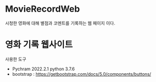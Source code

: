 # MovieRecordWeb
시청한 영화에 대해 별점과 코멘트를 기록하는 웹 페이지 이다.
<h1>영화 기록 웹사이트</h1>
<p>사용한 도구</p>
<ul>
    <li> Pychram 2022.2.1 python 3.7.6</li>
    <li> bootstrap : <a href="https://getbootstrap.com/docs/5.0/components/buttons/">https://getbootstrap.com/docs/5.0/components/buttons/</a></li>
</ul>
